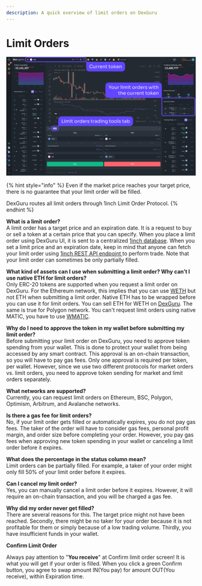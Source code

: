 ```yaml
---
description: A quick overview of limit orders on DexGuru
---
```


# Limit Orders

![](<../../.gitbook/assets/image (13) (2).png>)

{% hint style="info" %}
Even if the market price reaches your target price, there is no guarantee that your limit order will be filled.&#x20;

DexGuru routes all limit orders through 1inch Limit Order Protocol.
{% endhint %}

**What is a limit order?** \
A limit order has a target price and an expiration date. It is a request to buy or sell a token at a certain price that you can specify. When you place a limit order using DexGuru UI, it is sent to a centralized [1inch database](https://1inch.io/limit-order-protocol/). When you set a limit price and an expiration date, keep in mind that anyone can fetch your limit order using [1inch REST API endpoint ](https://docs.1inch.io/docs/limit-order-protocol/api/)to perform trade. Note that your limit order can sometimes be only partially filled.&#x20;

**What kind of assets can I use when submitting a limit order? Why can’t I use native ETH for limit orders?** \
Only ERC-20 tokens are supported when you request a limit order on DexGuru. For the Ethereum network, this implies that you can use [WETH](https://weth.io/) but not ETH when submitting a limit order. Native ETH has to be wrapped before you can use it for limit orders. You can sell ETH for WETH on [DexGuru](https://dex.guru/token/0xc02aaa39b223fe8d0a0e5c4f27ead9083c756cc2-eth). The same is true for Polygon network. You can't request limit orders using native MATIC, you have to use [WMATIC](https://polygonscan.com/token/0x0d500b1d8e8ef31e21c99d1db9a6444d3adf1270).&#x20;

**Why do I need to approve the token in my wallet before submitting my limit order?** \
Before submitting your limit order on DexGuru, you need to approve token spending from your wallet. This is done to protect your wallet from being accessed by any smart contract. This approval is an on-chain transaction, so you will have to pay gas fees. Only one approval is required per token, per wallet. However, since we use two different protocols for market orders vs. limit orders, you need to approve token sending for market and limit orders separately.

**What networks are supported?** \
Currently, you can request limit orders on Ethereum, BSC, Polygon, Optimism, Arbitrum, and Avalanche networks.

**Is there a gas fee for limit orders?** \
No, if your limit order gets filled or automatically expires, you do not pay gas fees. The taker of the order will have to consider gas fees, personal profit margin, and order size before completing your order. However, you pay gas fees when approving new token spending in your wallet or canceling a limit order before it expires.

**What does the percentage in the status column mean?** \
Limit orders can be partially filled. For example, a taker of your order might only fill 50% of your limit order before it expires.&#x20;

**Can I cancel my limit order?** \
Yes, you can manually cancel a limit order before it expires. However, it will require an on-chain transaction, and you will be charged a gas fee.

**Why did my order never get filled?** \
There are several reasons for this. The target price might not have been reached. Secondly, there might be no taker for your order because it is not profitable for them or simply because of a low trading volume. Thirdly, you have insufficient funds in your wallet.

**Confirm Limit Order**&#x20;

Always pay attention to "**You receive**" at Confirm limit order screen! It is what you will get if your order is filled. When you click a green Confirm button, you agree to swap amount IN(You pay) for amount OUT(You receive), within Expiration time.

&#x20; &#x20;

<figure><img src="../../.gitbook/assets/_40_72_SROCKET_Price_to_USD_–_Live_SROCKET_Charts_Today_at_DexGuru.png" alt=""><figcaption></figcaption></figure>

